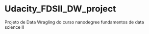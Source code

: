 # Udacity_FDSII_DW_project
Projeto de Data Wragling do curso nanodegree fundamentos de data science II
